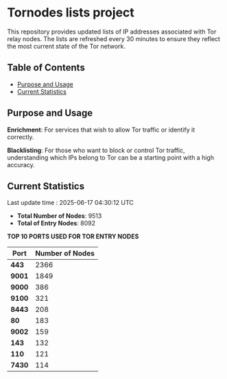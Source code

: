 # Tornodes lists project

This repository provides updated lists of IP addresses associated with Tor relay nodes. The lists are refreshed every 30 minutes to ensure they reflect the most current state of the Tor network.

## Table of Contents

- [Purpose and Usage](#purpose-and-usage)
- [Current Statistics](#current-statistics)


## Purpose and Usage

**Enrichment**: For services that wish to allow Tor traffic or identify it correctly.

**Blacklisting**: For those who want to block or control Tor traffic, understanding which IPs belong to Tor can be a starting point with a high accuracy.

## Current Statistics

Last update time : 2025-06-17 04:30:12 UTC

- **Total Number of Nodes**: 9513
- **Total of Entry Nodes**: 8092

**TOP 10 PORTS USED FOR TOR ENTRY NODES**

| **Port** | **Number of Nodes** |
|------|-----------------|
| **443**   | 2366  |
| **9001**   | 1849  |
| **9000**   | 386  |
| **9100**   | 321  |
| **8443**   | 208  |
| **80**   | 183  |
| **9002**   | 159  |
| **143**   | 132  |
| **110**   | 121  |
| **7430**   | 114  |

